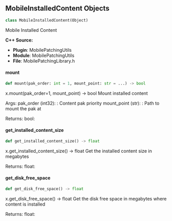## MobileInstalledContent Objects

```python
class MobileInstalledContent(Object)
```

Mobile Installed Content

**C++ Source:**

- **Plugin**: MobilePatchingUtils
- **Module**: MobilePatchingUtils
- **File**: MobilePatchingLibrary.h

<a id="unreal.MobileInstalledContent.mount"></a>

#### mount

```python
def mount(pak_order: int = 1, mount_point: str = ...) -> bool
```

x.mount(pak_order=1, mount_point) -> bool
Mount installed content

Args:
    pak_order (int32): : Content pak priority
    mount_point (str): : Path to mount the pak at

Returns:
    bool:

<a id="unreal.MobileInstalledContent.get_installed_content_size"></a>

#### get_installed_content_size

```python
def get_installed_content_size() -> float
```

x.get_installed_content_size() -> float
Get the installed content size in megabytes

Returns:
    float:

<a id="unreal.MobileInstalledContent.get_disk_free_space"></a>

#### get_disk_free_space

```python
def get_disk_free_space() -> float
```

x.get_disk_free_space() -> float
Get the disk free space in megabytes where content is installed

Returns:
    float:

<a id="unreal.MobilePendingContent"></a>